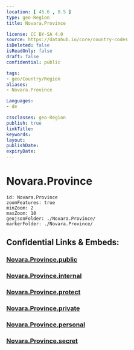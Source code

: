 ```yaml
---
location: [ 45.6 , 8.5 ] 
type: geo-Region
title: Novara.Province

license: CC BY-SA 4.0
source: https://datahub.io/core/country-codes
isDeleted: false
isReadOnly: false
draft: false
confidential: public

tags:
- geo/Country/Region
aliases:
- Novara.Province

Languages:
- de

cssclasses: geo-Region
publish: true
linkTitle: 
keywords: 
layout: 
publishDate: 
expiryDate: 
---
```


# Novara.Province

```leaflet
id: Novara.Province
zoomFeatures: true 
minZoom: 2 
maxZoom: 18
geojsonFolder: ./Novara.Province/
markerFolder: ./Novara.Province/
```


## Confidential Links & Embeds: 

### [Novara.Province.public](/_public/\Earth\Continent\Europe\Europe~South\Italy\regions~Italy\PiedmontNovara.Province.public.md) 

### [Novara.Province.internal](/_internal/\Earth\Continent\Europe\Europe~South\Italy\regions~Italy\PiedmontNovara.Province.internal.md) 

### [Novara.Province.protect](/_protect/\Earth\Continent\Europe\Europe~South\Italy\regions~Italy\PiedmontNovara.Province.protect.md) 

### [Novara.Province.private](/_private/\Earth\Continent\Europe\Europe~South\Italy\regions~Italy\PiedmontNovara.Province.private.md) 

### [Novara.Province.personal](/_personal/\Earth\Continent\Europe\Europe~South\Italy\regions~Italy\PiedmontNovara.Province.personal.md) 

### [Novara.Province.secret](/_secret/\Earth\Continent\Europe\Europe~South\Italy\regions~Italy\PiedmontNovara.Province.secret.md)

